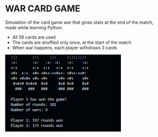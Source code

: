 # WAR CARD GAME

Simulation of the card game war that gives stats at the end of the match, made while learning Python.

- All 56 cards are used
- The cards are shuffled only once, at the start of the match
- When war happens, each player withdraws 3 cards

![output](img/output.png)
